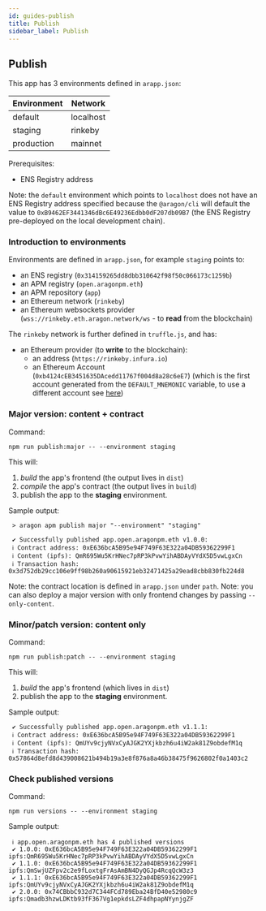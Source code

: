 ```yaml
---
id: guides-publish
title: Publish
sidebar_label: Publish
---
```


[//]: # "TODO: edit to fit in documentation"

## Publish

This app has 3 environments defined in `arapp.json`:

| Environment   | Network   |
|---            |---        |
| default       | localhost |
| staging       | rinkeby   |
| production    | mainnet   |

Prerequisites:
- ENS Registry address

Note: the `default` environment which points to `localhost` does not have an ENS Registry address specified because the `@aragon/cli` will default the value to `0xB9462EF3441346dBc6E49236Edbb0dF207db09B7` (the ENS Registry pre-deployed on the local development chain).

### Introduction to environments

Environments are defined in `arapp.json`, for example `staging` points to:
- an ENS registry (`0x314159265dd8dbb310642f98f50c066173c1259b`)
- an APM registry (`open.aragonpm.eth`)
- an APM repository (`app`)
- an Ethereum network (`rinkeby`)
- an Ethereum websockets provider (`wss://rinkeby.eth.aragon.network/ws` - to **read** from the blockchain)

The `rinkeby` network is further defined in `truffle.js`, and has:
- an Ethereum provider (to **write** to the blockchain):
    - an address (`https://rinkeby.infura.io`)
    - an Ethereum Account (`0xb4124cEB3451635DAcedd11767f004d8a28c6eE7`)
    (which is the first account generated from the `DEFAULT_MNEMONIC` variable, to use a different account see [here](#Using-a-different-Ethereum-account))

### Major version: content + contract

Command:
```
npm run publish:major -- --environment staging
```

This will:
1. _build_ the app's frontend (the output lives in `dist`)
2. _compile_ the app's contract (the output lives in `build`)
3. publish the app to the **staging** environment.

Sample output:
```
 > aragon apm publish major "--environment" "staging"

 ✔ Successfully published app.open.aragonpm.eth v1.0.0: 
 ℹ Contract address: 0xE636bcA5B95e94F749F63E322a04DB59362299F1
 ℹ Content (ipfs): QmR695Wu5KrHNec7pRP3kPvwYihABDAyVYdX5D5vwLgxCn
 ℹ Transaction hash: 0x3d752db29cc106e9ff98b260a90615921eb32471425a29ead8cbb830fb224d8
```

Note: the contract location is defined in `arapp.json` under `path`.
Note: you can also deploy a major version with only frontend changes by passing `--only-content`.

### Minor/patch version: content only

Command:
```
npm run publish:patch -- --environment staging
```

This will:
1. _build_ the app's frontend (which lives in `dist`)
2. publish the app to the **staging** environment.

Sample output:
```
 ✔ Successfully published app.open.aragonpm.eth v1.1.1: 
 ℹ Contract address: 0xE636bcA5B95e94F749F63E322a04DB59362299F1
 ℹ Content (ipfs): QmUYv9cjyNVxCyAJGK2YXjkbzh6u4iW2ak81Z9obdefM1q
 ℹ Transaction hash: 0x57864d8efd8d439008621b494b19a3e8f876a8a46b38475f9626802f0a1403c2
```

### Check published versions

Command:
```
npm run versions -- --environment staging
```

Sample output:
```
 ℹ app.open.aragonpm.eth has 4 published versions
 ✔ 1.0.0: 0xE636bcA5B95e94F749F63E322a04DB59362299F1 ipfs:QmR695Wu5KrHNec7pRP3kPvwYihABDAyVYdX5D5vwLgxCn
 ✔ 1.1.0: 0xE636bcA5B95e94F749F63E322a04DB59362299F1 ipfs:QmSwjUZFpv2c2e9fLoxtgFrAsAmBN4DyQGJp4RcqQcW3z3
 ✔ 1.1.1: 0xE636bcA5B95e94F749F63E322a04DB59362299F1 ipfs:QmUYv9cjyNVxCyAJGK2YXjkbzh6u4iW2ak81Z9obdefM1q
 ✔ 2.0.0: 0x74CBbbC932d7C344FCd789Eba24BfD40e52980c9 ipfs:Qmadb3hzwLDKtb93fF367Vg1epkdsLZF4dhpapNYynjgZF
```
